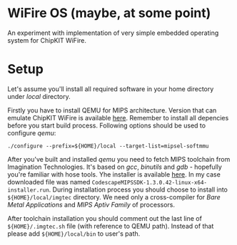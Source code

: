 # WiFire OS (maybe, at some point)
An experiment with implementation of very simple embedded operating system for ChipKIT WiFire.

Setup
===

Let's assume you'll install all required software in your home directory under *local* directory.

Firstly you have to install QEMU for MIPS architecture. Version that can emulate ChipKIT WiFire is available [here]( https://github.com/sergev/qemu/wiki). Remember to install all depencies before you start build process. Following options should be used to configure *qemu*:

```
./configure --prefix=${HOME}/local --target-list=mipsel-softmmu
```

After you've built and installed *qemu* you need to fetch MIPS toolchain from Imagination Technologies. It's based on *gcc*, *binutils* and *gdb* - hopefully you're familiar with hose tools. Yhe installer is available [here](http://community.imgtec.com/developers/mips/tools/codescape-mips-sdk/). In my case downloaded file was named  `CodescapeMIPSSDK-1.3.0.42-linux-x64-installer.run`. During installation process you should choose to install into `${HOME}/local/imgtec` directory. We need only a cross-compiler for *Bare Metal Applications* and *MIPS Aptiv Family* of processors.

After toolchain installation you should comment out the last line of `${HOME}/.imgtec.sh` file (with reference to QEMU path). Instead of that please add `${HOME}/local/bin` to user's path.
